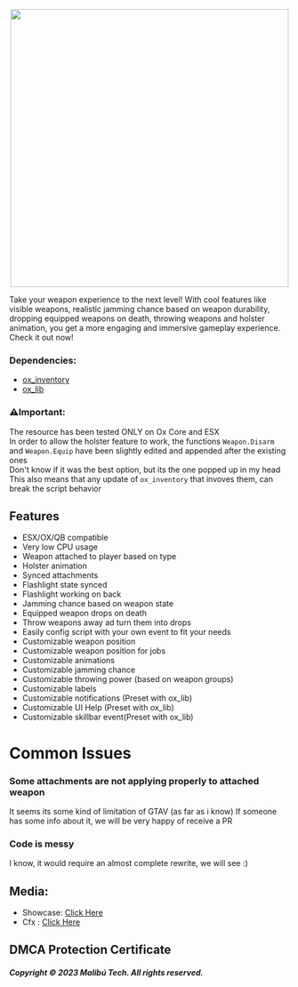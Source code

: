 <div id="header" align="center">
  <img src="https://camo.githubusercontent.com/d57538c79f76ff58214a357ddbcb59c56e4832eb6235b3dc409b367fb2c9ef72/68747470733a2f2f692e696d6775722e636f6d2f5954377453696d2e706e67" width="500"/>
</div>

Take your weapon experience to the next level! With cool features like visible weapons, realistic jamming chance based on weapon durability, dropping equipped weapons on death, throwing weapons   and holster animation, you get a more engaging and immersive gameplay experience. Check it out now!

### Dependencies:
* [ox_inventory](https://github.com/overextended/ox_inventory)
* [ox_lib](https://github.com/overextended/ox_lib)

### ⚠️Important:
The resource has been tested ONLY on Ox Core and ESX\
In order to allow the holster feature to work, the functions
```Weapon.Disarm``` and ```Weapon.Equip``` have been slightly edited and appended after the existing ones\
Don't know if it was the best option, but its the one popped up in my head\
This also means that any update of ```ox_inventory``` that invoves them, can break the script behavior

## Features

* ESX/OX/QB compatible
* Very low CPU usage
* Weapon attached to player based on type
* Holster animation
* Synced attachments
* Flashlight state synced
* Flashlight working on back
* Jamming chance based on weapon state
* Equipped weapon drops on death
* Throw weapons away ad turn them into drops
* Easily config script with your own event to fit your needs
* Customizable weapon position
* Customizable weapon position for jobs
* Customizable animations
* Customizable jamming chance
* Customizable throwing power (based on weapon groups)
* Customizable labels
* Customizable notifications (Preset with ox_lib)
* Customizable UI Help (Preset with ox_lib)
* Customizable skillbar event(Preset with ox_lib)


# Common Issues

### Some attachments are not applying properly to attached weapon

It seems its some kind of limitation of GTAV (as far as i know)
If someone has some info about it, we will be very happy of receive a PR	

### Code is messy
I know, it would require an almost complete rewrite, we will see :)

## Media:
- Showcase:  [Click Here](https://youtu.be/A5NDT_WTbo0)
- Cfx : [Click Here]()

## DMCA Protection Certificate


##### Copyright © 2023 Malibú Tech. All rights reserved.
